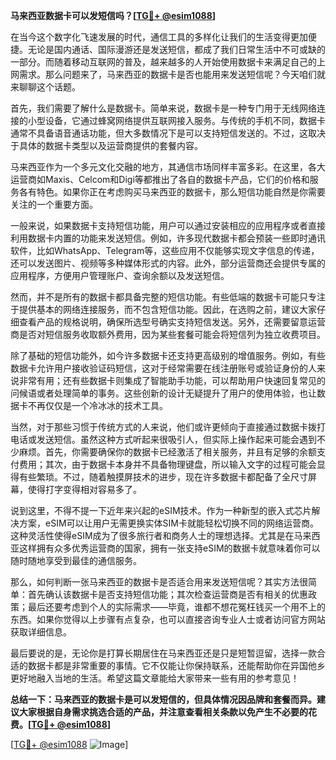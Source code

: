 **马来西亚数据卡可以发短信吗？[[TG💪+ @esim1088](https://t.me/s/esim1088)]**

在当今这个数字化飞速发展的时代，通信工具的多样化让我们的生活变得更加便捷。无论是国内通话、国际漫游还是发送短信，都成了我们日常生活中不可或缺的一部分。而随着移动互联网的普及，越来越多的人开始使用数据卡来满足自己的上网需求。那么问题来了，马来西亚的数据卡是否也能用来发送短信呢？今天咱们就来聊聊这个话题。

首先，我们需要了解什么是数据卡。简单来说，数据卡是一种专门用于无线网络连接的小型设备，它通过蜂窝网络提供互联网接入服务。与传统的手机不同，数据卡通常不具备语音通话功能，但大多数情况下是可以支持短信发送的。不过，这取决于具体的数据卡类型以及运营商提供的套餐内容。

马来西亚作为一个多元文化交融的地方，其通信市场同样丰富多彩。在这里，各大运营商如Maxis、Celcom和Digi等都推出了各自的数据卡产品，它们的价格和服务各有特色。如果你正在考虑购买马来西亚的数据卡，那么短信功能自然是你需要关注的一个重要方面。

一般来说，如果数据卡支持短信功能，用户可以通过安装相应的应用程序或者直接利用数据卡内置的功能来发送短信。例如，许多现代数据卡都会预装一些即时通讯软件，比如WhatsApp、Telegram等，这些应用不仅能够实现文字信息的传递，还可以发送图片、视频等多种媒体形式的内容。此外，部分运营商还会提供专属的应用程序，方便用户管理账户、查询余额以及发送短信。

然而，并不是所有的数据卡都具备完整的短信功能。有些低端的数据卡可能只专注于提供基本的网络连接服务，而不包含短信功能。因此，在选购之前，建议大家仔细查看产品的规格说明，确保所选型号确实支持短信发送。另外，还需要留意运营商是否对短信服务收取额外费用，因为某些套餐可能会将短信列为独立收费项目。

除了基础的短信功能外，如今许多数据卡还支持更高级别的增值服务。例如，有些数据卡允许用户接收验证码短信，这对于经常需要在线注册账号或验证身份的人来说非常有用；还有些数据卡则集成了智能助手功能，可以帮助用户快速回复常见的问候语或者处理简单的事务。这些创新的设计无疑提升了用户的使用体验，也让数据卡不再仅仅是一个冷冰冰的技术工具。

当然，对于那些习惯于传统方式的人来说，他们或许更倾向于直接通过数据卡拨打电话或发送短信。虽然这种方式听起来很吸引人，但实际上操作起来可能会遇到不少麻烦。首先，你需要确保你的数据卡已经激活了相关服务，并且有足够的余额支付费用；其次，由于数据卡本身并不具备物理键盘，所以输入文字的过程可能会显得有些繁琐。不过，随着触摸屏技术的进步，现在许多数据卡都配备了全尺寸屏幕，使得打字变得相对容易多了。

说到这里，不得不提一下近年来兴起的eSIM技术。作为一种新型的嵌入式芯片解决方案，eSIM可以让用户无需更换实体SIM卡就能轻松切换不同的网络运营商。这种灵活性使得eSIM成为了很多旅行者和商务人士的理想选择。尤其是在马来西亚这样拥有众多优秀运营商的国家，拥有一张支持eSIM的数据卡就意味着你可以随时随地享受到最佳的通信服务。

那么，如何判断一张马来西亚的数据卡是否适合用来发送短信呢？其实方法很简单：首先确认该数据卡是否支持短信功能；其次检查运营商是否有相关的优惠政策；最后还要考虑到个人的实际需求——毕竟，谁都不想花冤枉钱买一个用不上的东西。如果你觉得以上步骤有点复杂，也可以直接咨询专业人士或者访问官方网站获取详细信息。

最后要说的是，无论你是打算长期居住在马来西亚还是只是短暂逗留，选择一款合适的数据卡都是非常重要的事情。它不仅能让你保持联系，还能帮助你在异国他乡更好地融入当地的生活。希望这篇文章能给大家带来一些有用的参考意见！

**总结一下：马来西亚的数据卡是可以发短信的，但具体情况因品牌和套餐而异。建议大家根据自身需求挑选合适的产品，并注意查看相关条款以免产生不必要的花费。[[TG💪+ @esim1088](https://t.me/s/esim1088)]**

[[TG💪+ @esim1088](https://t.me/s/esim1088) ![Image](https://i.postimg.cc/4NQfJmqS/Snipaste-2025-05-13-00-14-12.png)]